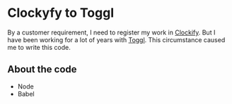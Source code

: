 # Clockyfy to Toggl

By a customer requirement, I need to register my work in [Clockify](https://clockify.me/). But I have been working for a lot of years with [Toggl](https://toggl.com/track/). This circumstance caused me to write this code.

## About the code
- Node
- Babel
